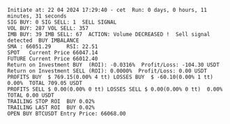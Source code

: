     Initiate at: 22 04 2024 17:29:40 - cet  Run: 0 days, 0 hours, 11 minutes, 31 seconds
    SIG BUY: 0 SIG SELL: 1  SELL SIGNAL
    VOL BUY: 287 VOL SELL: 357
    IMB BUY: 39 IMB SELL: 67  ACTION: Volume DECREASED !  Sell signal detected  BUY IMBALANCE
    SMA : 66051.29     RSI: 22.51
    SPOT   Current Price 66047.14
    FUTURE Current Price 66012.40
    Return on Investment BUY  (ROI): -0.0316%  Profit/Loss: -104.30 USDT
    Return on Investment SELL (ROI): 0.0000%  Profit/Loss: 0.00 USDT
    PROFITS BUY  $ 769.15(0.00% 4 tt) LOSSES BUY  $ -60.10(0.00% 1 tt)  0.00%  TOTAL 709.05 USDT
    PROFITS SELL $ 0.00(0.00% 0 tt) LOSSES SELL $ 0.00(0.00% 0 tt)  0.00%  TOTAL 0.00 USDT
    TRAILING STOP ROI  BUY 0.02%
    TRAILING LAST ROI  BUY 0.02%
    OPEN BUY BTCUSDT Entry Price: 66068.00
